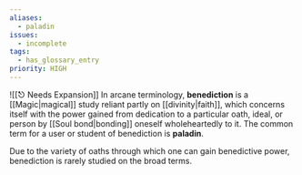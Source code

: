 ```yaml
---
aliases:
  - paladin
issues:
  - incomplete
tags:
  - has_glossary_entry
priority: HIGH
---
```

![[⎋ Needs Expansion]]
In arcane terminology, **benediction** is a [[Magic|magical]] study reliant partly on [[divinity|faith]], which concerns itself with the power gained from dedication to a particular oath, ideal, or person by [[Soul bond|bonding]] oneself wholeheartedly to it. The common term for a user or student of benediction is **paladin**.

Due to the variety of oaths through which one can gain benedictive power, benediction is rarely studied on the broad terms.